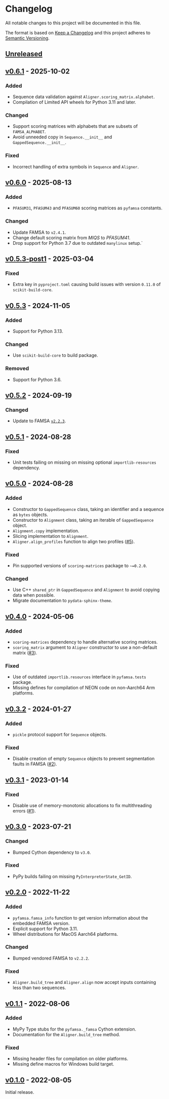 # Changelog
All notable changes to this project will be documented in this file.

The format is based on [Keep a Changelog](http://keepachangelog.com/en/1.0.0/)
and this project adheres to [Semantic Versioning](http://semver.org/spec/v2.0.0.html).


## [Unreleased]
[Unreleased]: https://github.com/althonos/pyfamsa/compare/v0.6.1...HEAD


## [v0.6.1] - 2025-10-02
[v0.6.1]: https://github.com/althonos/pyfamsa/compare/v0.6.0...v0.6.1

### Added
- Sequence data validation against `Aligner.scoring_matrix.alphabet`.
- Compilation of Limited API wheels for Python 3.11 and later.

### Changed
- Support scoring matrices with alphabets that are subsets of `FAMSA_ALPHABET`.
- Avoid unneeded copy in `Sequence.__init__` and `GappedSequence.__init__`.

### Fixed
- Incorrect handling of extra symbols in `Sequence` and `Aligner`.


## [v0.6.0] - 2025-08-13
[v0.6.0]: https://github.com/althonos/pyfamsa/compare/v0.5.3-post1...v0.6.0

### Added
- `PFASUM31`, `PFASUM43` and `PFASUM60` scoring matrices as `pyfamsa` constants.

### Changed
- Update FAMSA to `v2.4.1`.
- Change default scoring matrix from *MIQS* to *PFASUM41*.
- Drop support for Python 3.7 due to outdated `manylinux` setup.`


## [v0.5.3-post1] - 2025-03-04
[v0.5.3-post1]: https://github.com/althonos/pyfamsa/compare/v0.5.3...v0.5.3-post1

### Fixed
- Extra key in `pyproject.toml` causing build issues with version `0.11.0` of `scikit-build-core`.


## [v0.5.3] - 2024-11-05
[v0.5.3]: https://github.com/althonos/pyfamsa/compare/v0.5.2...v0.5.3

### Added
- Support for Python 3.13.

### Changed
- Use `scikit-build-core` to build package.

### Removed
- Support for Python 3.6.



## [v0.5.2] - 2024-09-19
[v0.5.2]: https://github.com/althonos/pyfamsa/compare/v0.5.1...v0.5.2

### Changed
- Update to FAMSA [`v2.2.3`](https://github.com/refresh-bio/FAMSA/releases/tag/v2.2.3).


## [v0.5.1] - 2024-08-28
[v0.5.1]: https://github.com/althonos/pyfamsa/compare/v0.5.0...v0.5.1

### Fixed
- Unit tests failing on missing on missing optional `importlib-resources` dependency.


## [v0.5.0] - 2024-08-28
[v0.5.0]: https://github.com/althonos/pyfamsa/compare/v0.4.0...v0.5.0

### Added
- Constructor to `GappedSequence` class, taking an identifier and a sequence as `bytes` objects.
- Constructor to `Alignment` class, taking an iterable of `GappedSequence` object.
- `Alignment.copy` implementation.
- Slicing implementation to `Alignment`.
- `Aligner.align_profiles` function to align two profiles ([#5](https://github.com/althonos/pyfamsa/issues/5)).

### Fixed
- Pin supported versions of `scoring-matrices` package to `~=0.2.0`.

### Changed
- Use C++ `shared_ptr` in `GappedSequence` and `Alignment` to avoid copying data when possible.
- Migrate documentation to `pydata-sphinx-theme`.


## [v0.4.0] - 2024-05-06
[v0.4.0]: https://github.com/althonos/pyfamsa/compare/v0.3.2...v0.4.0

### Added
- `scoring-matrices` dependency to handle alternative scoring matrices.
- `scoring_matrix` argument to `Aligner` constructor to use a non-default matrix ([#3](https://github.com/althonos/pyfamsa/issues/3)).

### Fixed
- Use of outdated `importlib.resources` interface in `pyfamsa.tests` package.
- Missing defines for compilation of NEON code on non-Aarch64 Arm platforms.


## [v0.3.2] - 2024-01-27
[v0.3.2]: https://github.com/althonos/pyfamsa/compare/v0.3.1...v0.3.2

### Added
- `pickle` protocol support for `Sequence` objects.

### Fixed
- Disable creation of empty `Sequence` objects to prevent segmentation faults in FAMSA ([#2](https://github.com/althonos/pyfamsa/issues/1)).


## [v0.3.1] - 2023-01-14
[v0.3.1]: https://github.com/althonos/pyfamsa/compare/v0.3.0...v0.3.1

### Fixed
- Disable use of memory-monotonic allocations to fix multithreading errors ([#1](https://github.com/althonos/pyfamsa/issues/1)).


## [v0.3.0] - 2023-07-21
[v0.3.0]: https://github.com/althonos/pyfamsa/compare/v0.2.0...v0.3.0

### Changed
- Bumped Cython dependency to `v3.0`.

### Fixed
- PyPy builds failing on missing `PyInterpreterState_GetID`.


## [v0.2.0] - 2022-11-22
[v0.2.0]: https://github.com/althonos/pyfamsa/compare/v0.1.1...v0.2.0

### Added
- `pyfamsa.famsa_info` function to get version information about the embedded FAMSA version.
- Explicit support for Python 3.11.
- Wheel distributions for MacOS Aarch64 platforms.

### Changed
- Bumped vendored FAMSA to `v2.2.2`.

### Fixed
- `Aligner.build_tree` and `Aligner.align` now accept inputs containing less than two sequences.



## [v0.1.1] - 2022-08-06
[v0.1.1]: https://github.com/althonos/pyfamsa/compare/v0.1.0...v0.1.1

### Added
- MyPy Type stubs for the `pyfamsa._famsa` Cython extension.
- Documentation for the `Aligner.build_tree` method.

### Fixed
- Missing header files for compilation on older platforms.
- Missing define macros for Windows build target.


## [v0.1.0] - 2022-08-05
[v0.1.0]: https://github.com/althonos/pyfamsa/compare/5dca3122...v0.1.0

Initial release.
